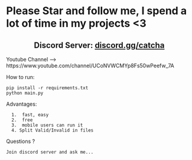<h1>Please Star and follow me, I spend a lot of time in my projects <3</h1>


<h2 align="center">Discord Server: <a href="https://discord.gg/catcha">discord.gg/catcha</a></h2


<p align="center">
Youtube Channel --> https://www.youtube.com/channel/UCoNVWCMYp8Fs50wPeefw_7A
</p

How to run:
```
pip install -r requirements.txt
python main.py
```

Advantages:
```
  1.  fast, easy
  2.  free
  3.  mobile users can run it
  4. Split Valid/Invalid in files
```
Questions ?
```
Join discord server and ask me...
```
